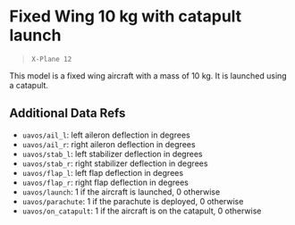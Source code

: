# Fixed Wing 10 kg with catapult launch

> `X-Plane 12`

This model is a fixed wing aircraft with a mass of 10 kg. It is launched using a catapult.

## Additional Data Refs

 - `uavos/ail_l`: left aileron deflection in degrees
 - `uavos/ail_r`: right aileron deflection in degrees
 - `uavos/stab_l`: left stabilizer deflection in degrees
 - `uavos/stab_r`: right stabilizer deflection in degrees
 - `uavos/flap_l`: left flap deflection in degrees
 - `uavos/flap_r`: right flap deflection in degrees
 - `uavos/launch`: 1 if the aircraft is launched, 0 otherwise
 - `uavos/parachute`: 1 if the parachute is deployed, 0 otherwise
 - `uavos/on_catapult`: 1 if the aircraft is on the catapult, 0 otherwise
  
